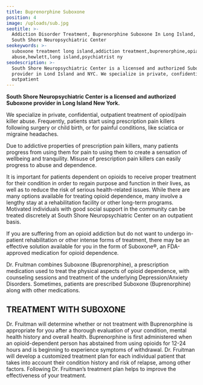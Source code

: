 ```yaml
---
title: Buprenorphine Suboxone
position: 4
image: /uploads/sub.jpg
seotitle: >-
  Addiction Disorder Treatment, Buprenorphine Suboxone In Long Island, Hewlett |
  South Shore Neuropsychiatric Center
seokeywords: >-
  suboxone treatment long island,addiction treatment,buprenorphine,opiate
  abuse,hewlett,long island,psychiatrist ny
seodescription: >-
  South Shore Neuropsychiatric Center is a licensed and authorized Suboxone
  provider in Lond Island and NYC. We specialize in private, confidential,
  outpatient
---
```

**South Shore Neuropsychiatric Center is a licensed and authorized Suboxone provider in Long Island New York.**

We specialize in private, confidential, outpatient treatment of opiod/pain killer abuse. Frequently, patients start using prescription pain killers following surgery or child birth, or for painful conditions, like sciatica or migraine headaches.

Due to addictive properties of prescription pain killers, many patients progress from using them for pain to using them to create a sensation of wellbeing and tranquility. Misuse of prescription pain killers can easily progress to abuse and dependence.

It is important for patients dependent on opioids to receive proper treatment for their condition in order to regain purpose and function in their lives, as well as to reduce the risk of serious health-related issues. While there are many options available for treating opioid dependence, many involve a lengthy stay at a rehabilitation facility or other long-term programs. Motivated individuals with good social support in the community can be treated discretely at South Shore Neuropsychiatric Center on an outpatient basis.

If you are suffering from an opioid addiction but do not want to undergo in-patient rehabilitation or other intense forms of treatment, there may be an effective solution available for you in the form of Suboxone®, an FDA-approved medication for opioid dependence.

Dr. Fruitman combines Suboxone (Buprenorphine), a prescription medication used to treat the physical aspects of opioid dependence, with counseling sessions and treatment of the underlying Depression/Anxiety Disorders. Sometimes, patients are prescribed Suboxone (Buprenorphine) along with other medications.



## TREATMENT WITH SUBOXONE

Dr. Fruitman will determine whether or not treatment with Buprenorphine is appropriate for you after a thorough evaluation of your condition, mental health history and overall health. Buprenorphine is first administered when an opioid-dependent person has abstained from using opioids for 12-24 hours and is beginning to experience symptoms of withdrawal. Dr. Fruitman will develop a customized treatment plan for each individual patient that takes into account their condition history and risk of relapse, among other factors. Following Dr. Fruitman’s treatment plan helps to improve the effectiveness of your treatment.
